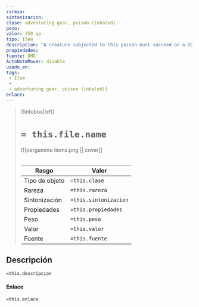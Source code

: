 ```yaml
---
rareza: 
sintonizacion: 
clase: adventuring gear, poison (inhaled)
peso: 
valor: 250 gp
tipo: Item
descripcion: "A creature subjected to this poison must succeed on a DC 15 Constitution saving throw or become poisoned for 1 hour. The poisoned creature is blinded."
propiedades: 
fuente: DMG
AutoNoteMover: disable
usado_en:  
tags: 
 - Item
 - 
 - adventuring gear, poison (inhaled)]
enlace: 
---
```


> [!infobox|left]
>  # `= this.file.name`
> ![[pergamino items.png || cover]]
> ######   
> |Rasgo | Valor |
> | --- | --- |
> | Tipo de objeto| `=this.clase`|
>  | Rareza| `=this.rareza`|
> | Sintonización | `=this.sintonizacion` |
> | Propiedades | `=this.propiedades` |
>  | Peso | `=this.peso` |
> | Valor | `=this.valor` |
> | Fuente | `=this.fuente` |


## Descripción
`=this.descripcion`

#### Enlace
`=this.enlace`